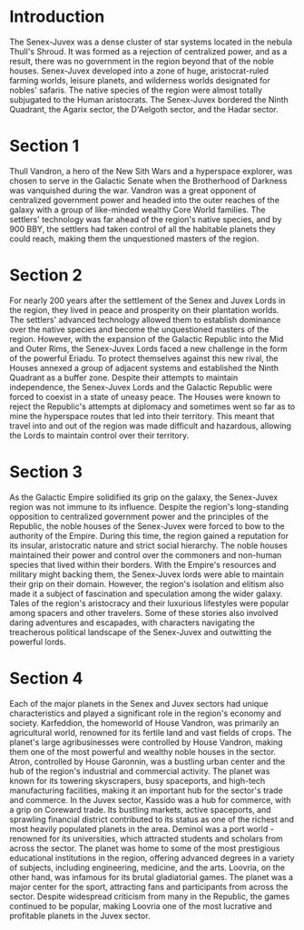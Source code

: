 # Introduction

The Senex-Juvex was a dense cluster of star systems located in the nebula Thull's Shroud.
It was formed as a rejection of centralized power, and as a result, there was no government in the region beyond that of the noble houses.
Senex-Juvex developed into a zone of huge, aristocrat-ruled farming worlds, leisure planets, and wilderness worlds designated for nobles' safaris.
The native species of the region were almost totally subjugated to the Human aristocrats.
The Senex-Juvex bordered the Ninth Quadrant, the Agarix sector, the D'Aelgoth sector, and the Hadar sector.

# Section 1

Thull Vandron, a hero of the New Sith Wars and a hyperspace explorer, was chosen to serve in the Galactic Senate when the Brotherhood of Darkness was vanquished during the war.
Vandron was a great opponent of centralized government power and headed into the outer reaches of the galaxy with a group of like-minded wealthy Core World families.
The settlers' technology was far ahead of the region's native species, and by 900 BBY, the settlers had taken control of all the habitable planets they could reach, making them the unquestioned masters of the region.

# Section 2

For nearly 200 years after the settlement of the Senex and Juvex Lords in the region, they lived in peace and prosperity on their plantation worlds.
The settlers' advanced technology allowed them to establish dominance over the native species and become the unquestioned masters of the region.
However, with the expansion of the Galactic Republic into the Mid and Outer Rims, the Senex-Juvex Lords faced a new challenge in the form of the powerful Eriadu.
To protect themselves against this new rival, the Houses annexed a group of adjacent systems and established the Ninth Quadrant as a buffer zone.
Despite their attempts to maintain independence, the Senex-Juvex Lords and the Galactic Republic were forced to coexist in a state of uneasy peace.
The Houses were known to reject the Republic's attempts at diplomacy and sometimes went so far as to mine the hyperspace routes that led into their territory.
This meant that travel into and out of the region was made difficult and hazardous, allowing the Lords to maintain control over their territory.

# Section 3

As the Galactic Empire solidified its grip on the galaxy, the Senex-Juvex region was not immune to its influence.
Despite the region's long-standing opposition to centralized government power and the principles of the Republic, the noble houses of the Senex-Juvex were forced to bow to the authority of the Empire.
During this time, the region gained a reputation for its insular, aristocratic nature and strict social hierarchy.
The noble houses maintained their power and control over the commoners and non-human species that lived within their borders.
With the Empire's resources and military might backing them, the Senex-Juvex lords were able to maintain their grip on their domain.
However, the region's isolation and elitism also made it a subject of fascination and speculation among the wider galaxy.
Tales of the region's aristocracy and their luxurious lifestyles were popular among spacers and other travelers.
Some of these stories also involved daring adventures and escapades, with characters navigating the treacherous political landscape of the Senex-Juvex and outwitting the powerful lords.

# Section 4

Each of the major planets in the Senex and Juvex sectors had unique characteristics and played a significant role in the region's economy and society.
Karfeddion, the homeworld of House Vandron, was primarily an agricultural world, renowned for its fertile land and vast fields of crops.
The planet's large agribusinesses were controlled by House Vandron, making them one of the most powerful and wealthy noble houses in the sector.
Atron, controlled by House Garonnin, was a bustling urban center and the hub of the region's industrial and commercial activity.
The planet was known for its towering skyscrapers, busy spaceports, and high-tech manufacturing facilities, making it an important hub for the sector's trade and commerce.
In the Juvex sector, Kassido was a hub for commerce, with a grip on Coreward trade.
Its bustling markets, active spaceports, and sprawling financial district contributed to its status as one of the richest and most heavily populated planets in the area.
Deminol was a port world - renowned for its universities, which attracted students and scholars from across the sector.
The planet was home to some of the most prestigious educational institutions in the region, offering advanced degrees in a variety of subjects, including engineering, medicine, and the arts.
Loovria, on the other hand, was infamous for its brutal gladiatorial games.
The planet was a major center for the sport, attracting fans and participants from across the sector.
Despite widespread criticism from many in the Republic, the games continued to be popular, making Loovria one of the most lucrative and profitable planets in the Juvex sector.
